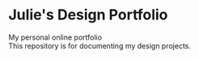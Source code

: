 # Julie's Design Portfolio
My personal online portfolio
<br>This repository is for documenting my design projects.<br>
